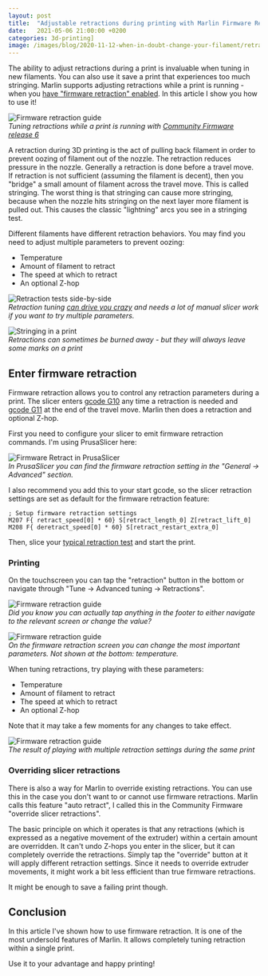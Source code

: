 ```yaml
---
layout: post
title:  "Adjustable retractions during printing with Marlin Firmware Retract"
date:   2021-05-06 21:00:00 +0200
categories: 3d-printing]
image: /images/blog/2020-11-12-when-in-doubt-change-your-filament/retraction.jpg
---
```


The ability to adjust retractions during a print is invaluable when tuning in new filaments. You can also use it save a print that experiences too much stringing. Marlin supports adjusting retractions while a print is running - when you [have "firmware retraction" enabled](https://marlinfw.org/docs/features/fwretract.html). In this article I show you how to use it!

<style scoped>
  img + p, img + em {
    clear: both;
    display: block;
  }
</style>

![Firmware retraction guide](/images/blog/2021-05-06-adjustable-retractions-during-printing-with-marlin-firmware-retractions/cover.jpg)
*Tuning retractions while a print is running with [Community Firmware release 6](/blog/2021/03/27/creality-cr6-community-firmware-release-6-is-here)*

A retraction during 3D printing is the act of pulling back filament in order to prevent oozing of filament out of the nozzle. The retraction reduces pressure in the nozzle. Generally a retraction is done before a travel move. If retraction is not sufficient (assuming the filament is decent), then you "bridge" a small amount of filament across the travel move. This is called stringing. The worst thing is that stringing can cause more stringing, because when the nozzle hits stringing on the next layer more filament is pulled out. This causes the classic "lightning" arcs you see in a stringing test.

Different filaments have different retraction behaviors. You may find you need to adjust multiple parameters to prevent oozing: 

- Temperature
- Amount of filament to retract
- The speed at which to retract
- An optional Z-hop

![Retraction tests side-by-side](/images/blog/2020-11-12-when-in-doubt-change-your-filament/retraction.jpg)
*Retraction tuning [can drive you crazy](/blog/2020/11/12/when-in-doubt-change-your-filament) and needs a lot of manual slicer work if you want to try multiple parameters.*

![Stringing in a print](/images/blog/quick-filament-reviews/basicfil-pla-blue/stringy-engine.jpg)
*Retractions can sometimes be burned away - but they will always leave some marks on a print*

## Enter firmware retraction

Firmware retraction allows you to control any retraction parameters during a print. The slicer enters [gcode G10](https://marlinfw.org/docs/gcode/G010.html) any time a retraction is needed and [gcode G11](https://marlinfw.org/docs/gcode/G011.html) at the end of the travel move. Marlin then does a retraction and optional Z-hop.

First you need to configure your slicer to emit firmware retraction commands. I'm using PrusaSlicer here:

![Firmware Retract in PrusaSlicer](/images/blog/2021-05-06-adjustable-retractions-during-printing-with-marlin-firmware-retractions/prusa-slicer.png)
*In PrusaSlicer you can find the firmware retraction setting in the "General -> Advanced" section.*

I also recommend you add this to your start gcode, so the slicer retraction settings are set as default for the firmware retraction feature:

```gcode
; Setup firmware retraction settings
M207 F{ retract_speed[0] * 60} S[retract_length_0] Z[retract_lift_0]
M208 F{ deretract_speed[0] * 60} S[retract_restart_extra_0]
```

Then, slice your [typical retraction test](https://www.thingiverse.com/thing:2080224) and start the print.

### Printing

On the touchscreen you can tap the "retraction" button in the bottom or navigate through "Tune -> Advanced tuning -> Retractions".

![Firmware retraction guide](/images/blog/2021-05-06-adjustable-retractions-during-printing-with-marlin-firmware-retractions/tft1.jpg)
*Did you know you can actually tap anything in the footer to either navigate to the relevant screen or change the value?*

![Firmware retraction guide](/images/blog/2021-05-06-adjustable-retractions-during-printing-with-marlin-firmware-retractions/tft2.jpg)
*On the firmware retraction screen you can change the most important parameters. Not shown at the bottom: temperature.*

When tuning retractions, try playing with these parameters:

- Temperature
- Amount of filament to retract
- The speed at which to retract
- An optional Z-hop

Note that it may take a few moments for any changes to take effect.

![Firmware retraction guide](/images/blog/2021-05-06-adjustable-retractions-during-printing-with-marlin-firmware-retractions/result.jpg)
*The result of playing with multiple retraction settings during the same print*

### Overriding slicer retractions

There is also a way for Marlin to override existing retractions. You can use this in the case you don't want to or cannot use firmware retractions. Marlin calls this feature "auto retract", I called this in the Community Firmware "override slicer retractions".

The basic principle on which it operates is that any retractions (which is expressed as a negative movement of the extruder) within a certain amount are overridden. It can't undo Z-hops you enter in the slicer, but it can completely override the retractions. Simply tap the "override" button at it will apply different retraction settings. Since it needs to override extruder movements, it might work a bit less efficient than true firmware retractions. 

It might be enough to save a failing print though. 

## Conclusion

In this article I've shown how to use firmware retraction. It is one of the most undersold features of Marlin. It allows completely tuning retraction within a single print.

Use it to your advantage and happy printing!
